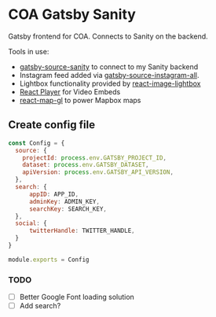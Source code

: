 # COA Gatsby Sanity
Gatsby frontend for COA. Connects to Sanity on the backend.

Tools in use:
- [gatsby-source-sanity](https://sanity.io) to connect to my Sanity backend
- Instagram feed added via [gatsby-source-instagram-all](https://github.com/MantasMikal/gatsby-source-instagram-all).
- Lightbox functionality provided by [react-image-lightbox](https://www.npmjs.com/package/react-image-lightbox)
- [React Player](https://github.com/CookPete/react-player) for Video Embeds
- [react-map-gl](https://github.com/visgl/react-map-gl) to power Mapbox maps


## Create config file
```javascript
const Config = {
  source: {
    projectId: process.env.GATSBY_PROJECT_ID,
    dataset: process.env.GATSBY_DATASET,
    apiVersion: process.env.GATSBY_API_VERSION,
  },
  search: {
      appID: APP_ID,
      adminKey: ADMIN_KEY,
      searchKey: SEARCH_KEY,
  },
  social: {
      twitterHandle: TWITTER_HANDLE,
  }
}

module.exports = Config
```

### TODO
- [ ] Better Google Font loading solution
- [ ] Add search?